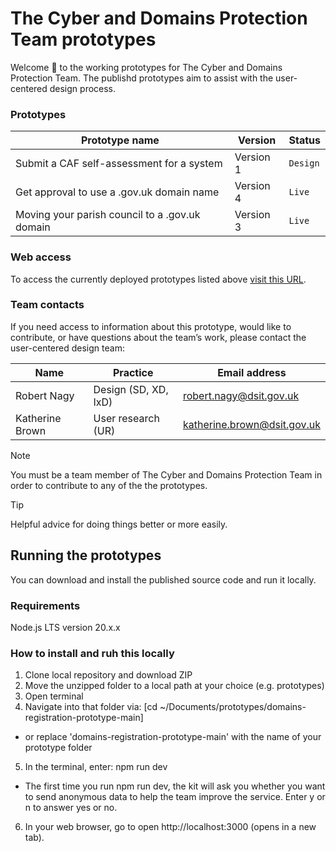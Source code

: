 # The Cyber and Domains Protection Team prototypes
Welcome :wave: to the working prototypes for The Cyber and Domains Protection Team. The publishd prototypes aim to assist with the user-centered design process.

### Prototypes
| **Prototype name**                             | **Version** | **Status** | 
| ---------------------------------------------- | ----------- | ---------- |
| Submit a CAF self-assessment for a system      | Version 1   | `Design` |
| Get approval to use a .gov.uk domain name      | Version 4   | `Live` |
| Moving your parish council to a .gov.uk domain | Version 3   | `Live` |

### Web access
To access the currently deployed prototypes listed above [visit this URL](https://sgs-ddt-01-96c924f9e494.herokuapp.com/).

### Team contacts
If you need access to information about this prototype, would like to contribute, or have questions about the team’s work, please contact the user-centered design team:

| Name           | Practice                | Email address                | 
| -------------- | ---------------------------- | ---------------------------- |
| Robert Nagy    | Design (SD, XD, IxD) | robert.nagy@dsit.gov.uk |
| Katherine Brown| User research (UR) | katherine.brown@dsit.gov.uk |

> [!NOTE]
> You must be a team member of The Cyber and Domains Protection Team in order to contribute to any of the the prototypes.

> [!TIP]
> Helpful advice for doing things better or more easily.
## Running the prototypes
You can download and install the published source code and run it locally.

### Requirements
Node.js LTS version 20.x.x

### How to install and ruh this locally
1. Clone local repository and download ZIP
2. Move the unzipped folder to a local path at your choice (e.g. prototypes)
3. Open terminal 
4. Navigate into that folder via: [cd ~/Documents/prototypes/domains-registration-prototype-main]
 - or replace 'domains-registration-prototype-main' with the name of your prototype folder
5. In the terminal, enter: npm run dev
 - The first time you run npm run dev, the kit will ask you whether you want to send anonymous data to help the team improve the service. Enter y or n to answer yes or no.
6. In your web browser, go to open http://localhost:3000 (opens in a new tab).


